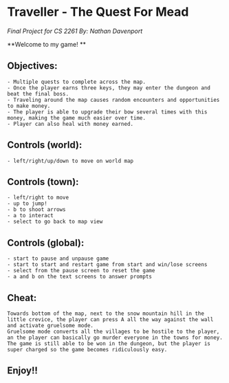 # Traveller - The Quest For Mead

*Final Project for CS 2261*
*By: Nathan Davenport*


**Welcome to my game! **

## Objectives:
    - Multiple quests to complete across the map.
    - Once the player earns three keys, they may enter the dungeon and beat the final boss.
    - Traveling around the map causes random encounters and opportunities to make money.
    - The player is able to upgrade their bow several times with this money, making the game much easier over time.
    - Player can also heal with money earned.

## Controls (world): 
    - left/right/up/down to move on world map

## Controls (town):
    - left/right to move
    - up to jump!
    - b to shoot arrows
    - a to interact
    - select to go back to map view

## Controls (global):
    - start to pause and unpause game
    - start to start and restart game from start and win/lose screens
    - select from the pause screen to reset the game
    - a and b on the text screens to answer prompts

## Cheat:
    Towards bottom of the map, next to the snow mountain hill in the little crevice, the player can press A all the way against the wall and activate gruelsome mode.
    Gruelsome mode converts all the villages to be hostile to the player, an the player can basically go murder everyone in the towns for money. 
    The game is still able to be won in the dungeon, but the player is super charged so the game becomes ridiculously easy.

## Enjoy!! ##

